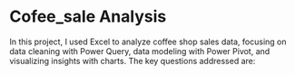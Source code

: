 # Cofee_sale Analysis
In this project, I used Excel to analyze coffee shop sales data, focusing on data cleaning with Power Query, data modeling with Power Pivot, and visualizing insights with charts. The key questions addressed are:
